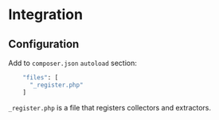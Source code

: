 # Integration

## Configuration
Add to `composer.json` `autoload` section:
```bash
    "files": [
      "_register.php"
    ]
```
`_register.php` is a file that registers collectors and extractors.

